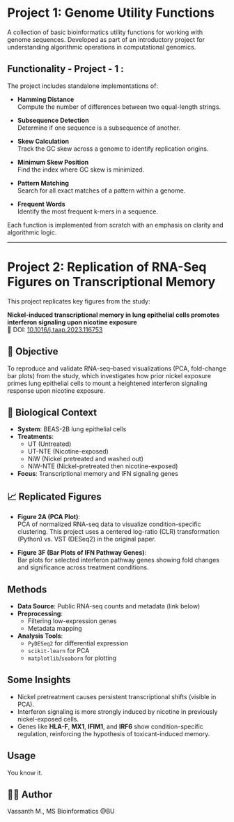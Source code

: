 # Project 1: Genome Utility Functions

A collection of basic bioinformatics utility functions for working with genome sequences. Developed as part of an introductory project for understanding algorithmic operations in computational genomics.

## Functionality - Project - 1 :

The project includes standalone implementations of:

- **Hamming Distance**  
  Compute the number of differences between two equal-length strings.

- **Subsequence Detection**  
  Determine if one sequence is a subsequence of another.

- **Skew Calculation**  
  Track the GC skew across a genome to identify replication origins.

- **Minimum Skew Position**  
  Find the index where GC skew is minimized.

- **Pattern Matching**  
  Search for all exact matches of a pattern within a genome.

- **Frequent Words**  
  Identify the most frequent k-mers in a sequence.

Each function is implemented from scratch with an emphasis on clarity and algorithmic logic.

---

# Project 2: Replication of RNA-Seq Figures on Transcriptional Memory

This project replicates key figures from the study:

**Nickel-induced transcriptional memory in lung epithelial cells promotes interferon signaling upon nicotine exposure**  
📄 DOI: [10.1016/j.taap.2023.116753](https://doi.org/10.1016/j.taap.2023.116753)

## 🎯 Objective

To reproduce and validate RNA-seq–based visualizations (PCA, fold-change bar plots) from the study, which investigates how prior nickel exposure primes lung epithelial cells to mount a heightened interferon signaling response upon nicotine exposure.

## 🧬 Biological Context

- **System**: BEAS-2B lung epithelial cells
- **Treatments**: 
  - UT (Untreated)
  - UT-NTE (Nicotine-exposed)
  - NiW (Nickel pretreated and washed out)
  - NiW-NTE (Nickel-pretreated then nicotine-exposed)
- **Focus**: Transcriptional memory and IFN signaling genes

## 📈 Replicated Figures

- **Figure 2A (PCA Plot)**:  
  PCA of normalized RNA-seq data to visualize condition-specific clustering. This project uses a centered log-ratio (CLR) transformation (Python) vs. VST (DESeq2) in the original paper.

- **Figure 3F (Bar Plots of IFN Pathway Genes)**:  
  Bar plots for selected interferon pathway genes showing fold changes and significance across treatment conditions.

## Methods

- **Data Source**: Public RNA-seq counts and metadata (link below)
- **Preprocessing**: 
  - Filtering low-expression genes
  - Metadata mapping
- **Analysis Tools**: 
  - `PyDESeq2` for differential expression
  - `scikit-learn` for PCA
  - `matplotlib`/`seaborn` for plotting

## Some Insights

- Nickel pretreatment causes persistent transcriptional shifts (visible in PCA).
- Interferon signaling is more strongly induced by nicotine in previously nickel-exposed cells.
- Genes like **HLA-F**, **MX1**, **IFIM1**, and **IRF6** show condition-specific regulation, reinforcing the hypothesis of toxicant-induced memory.

## Usage

You know it.

## 👨‍🔬 Author

Vassanth M., MS Bioinformatics @BU 
